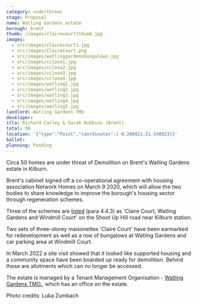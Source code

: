 ```yaml
---
category: underthreat
stage: Proposal
name: Watling Gardens estate
borough: brent
thumb: /images/clairecourt1thumb.jpg
images:
  - src/images/clairecourt1.jpg
  - src/images/ClaireCourt.png
  - src/images/watlinggardensbungalows.jpg
  - src/images/cclose1.jpg
  - src/images/cclose2.jpg
  - src/images/cclose3.jpg
  - src/images/cclose4.jpg
  - src/images/watling1.jpg
  - src/images/watling2.jpg
  - src/images/watling3.jpg
  - src/images/watling4.jpg
  - src/images/watling5.jpg
landlord: Watling Gardens TMO
developer:
itla: Richard Carley & Sarah Robbins (Brent)
total: 50
location: '{"type":"Point","coordinates":[-0.206821,51.548923]}'
ballot:
planning: Pending
---
```

Circa 50 homes are under threat of Demolition on Brent's Watling Gardens estate in Kilburn.

Brent's cabinet signed off a co-operational agreement with housing association Network Homes on March 9 2020, which will allow the two bodies to share knowledge to improve the borough's housing sector through regeneration schemes.

Three of the schemes are [listed](http://democracy.brent.gov.uk/documents/s95738/07.%20Cabinet%20Report%20-%20Collaboration%20with%20Network%20Homes.pdf) (para 4.4.3) as 'Claire Court, Watling Gardens and Windmill Court' on the Shoot Up Hill road near Kilburn station. 

Two sets of three-storey maisonettes 'Claire Court' have been earmarked for redevelopment as well as a row of bungalows at Watling Gardens and car parking area at Windmill Court. 

In March 2022 a site visit showed that it looked like supported housing and a community space have been boarded up ready for demolition. Behind these are allotments which can no longer be accessed.   

The estate is managed by a Tenant Management Organisation - [Watling Gardens TMO.](http://www.watlinggardenstmo.co.uk/), which has an office on the estate.

Photo credits: Luka Zumbach
